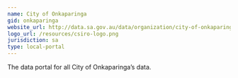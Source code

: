 ```yaml
---
name: City of Onkaparinga
gid: onkaparinga
website_url: http://data.sa.gov.au/data/organization/city-of-onkaparinga
logo_url: /resources/csiro-logo.png
jurisdiction: sa
type: local-portal
---
```


The data portal for all City of Onkaparinga’s data.